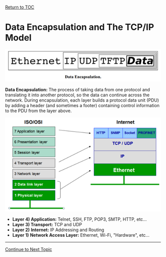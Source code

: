 <a href="https://github.com/CyberTrainingUSAF/08-Network-Programming/blob/master/00-Table-of-Contents.md" rel="Return to TOC"> Return to TOC </a>

# Data Encapsulation and The TCP/IP Model

![](/assets/encapsulation.PNG)

**Data Encapsulation:**  The process of taking data from one protocol and translating it into another protocol, so the data can continue across the network.   During encapsulation, each layer builds a protocol data unit \(PDU\) by adding a header \(and sometimes a footer\) containing control information to the PDU from the layer above.

![OSI vs TCP/IP](/assets/image-1.png)

* **Layer 4\) Application:** Telnet, SSH, FTP, POP3, SMTP, HTTP, etc...
* **Layer 3\) Transport:** TCP and UDP
* **Layer 2\)** **Internet:**  IP Addressing and Routing
* **Layer 1\)** **Network Access Layer:**  Ethernet, Wi-Fi, "Hardware", etc...

---
<a href="https://github.com/CyberTrainingUSAF/08-Network-Programming/blob/master/04-osi-layer-2/intro-to-ethernet.md" > Continue to Next Topic </a>
